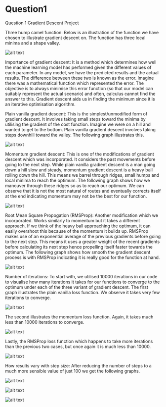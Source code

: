 # Question1
Question 1 Gradient Descent Project

Three hump camel function: Below is an illustration of the function we have chosen to illustrate gradient descent on. The function has three local minima and a shape valley. 

![alt text](https://github.com/AML2019Group6/Question1/blob/master/Three%20Hump%20Camel%20Function%20graph.png?raw=true)

Importance of gradient descent: It is a method which determines how well the machine learning model has performed given the different values of each parameter. In any model, we have the predicted results and the actual results. The difference between these two is known as the error. Imagine there was a mathematical function which represented the error. The objective is to always minimise this error function (so that our model can suitably represent the actual scenario) and often, calculus cannot find the answer to this. Gradient descent aids us in finding the minimum since it is an iterative optimisation algorithm.

Plain vanilla gradient descent: This is the simplest/unmodified form of gradient descent. It involves taking small steps toward the minima by utilising the gradient of the cost function. Imagine we were on a hill and wanted to get to the bottom. Plain vanilla gradient descent involves taking steps downhill toward the valley. The following graph illustrates this.

![alt text](https://github.com/AML2019Group6/Question1/blob/master/Plain_vanilla_gradient_descent_loss_function.png?raw=true)

Momentum gradient descent: This is one of the modifications of gradient descent which was incorporated. It considers the past movements before going to the next step. While plain vanilla gradient descent is a man going down a hill slow and steady, momentum gradient descent is a heavy ball rolling down the hill. This means we barrel through ridges, small humps and local minima to reach the optimum. The following graph shows how we manouver through these ridges so as to reach our optimum. We can observe that it is not the most natural of routes and eventually corrects itself at the end indicating momentum may not be the best for our function.

![alt text](https://github.com/AML2019Group6/Question1/blob/master/momentum_Gradient_descent_lossfunction.png?raw=true)

Root Mean Square Propogation (RMSProp): Another modification which we incorporated. Works similarly to momentum but it takes a different approach. If we think of the heavy ball approaching the optimum, it can easily overshoot this because of the momentum it builds up. RMSProp makes use of an exponential average of the previous gradients before going to the next step. This means it uses a greater weight of the recent gradients before calculating its next step hence propelling itself faster towards the optimum. The following graph shows how smooth the gradient descent process is with RMSProp indicating it is really good for the function at hand.

![alt text](https://github.com/AML2019Group6/Question1/blob/master/rmsprop_Gradient_descent_lossfunction.png?raw=true)

Number of iterations:
To start with, we utilised 10000 iterations in our code to visualise how many iterations it takes for our functions to converge to the optimum under each of the three variant of gradient descent. The first graph illustrates the plain vanilla loss function. We observe it takes very few iterations to converge.

![alt text](https://github.com/AML2019Group6/Question1/blob/master/Plain_vanilla_lossfunction_vs_numiter.png?raw=true)

The second illustrates the momentum loss function. Again, it takes much less than 10000 iterations to converge.

![alt text](https://github.com/AML2019Group6/Question1/blob/master/momentum_lossfunction_vs_numiter.png?raw=true)

Lastly, the RMSProp loss function which happens to take more iterations than the previous two cases, but once again it is much less than 10000.

![alt text](https://github.com/AML2019Group6/Question1/blob/master/rmsprop_lossfunction_vs_numiter.png?raw=true)

How results vary with step size:
After reducing the number of steps to a much more sensible value of just 100 we get the following graphs.

![alt text](https://github.com/AML2019Group6/Question1/blob/master/Plain_vanilla_lossfunction_vs_stepsize.png?raw=true)

![alt text](https://github.com/AML2019Group6/Question1/blob/master/momentum_lossfunction_vs_stepsize.png?raw=true)

![alt text](https://github.com/AML2019Group6/Question1/blob/master/rmsprop_lossfunction_vs_stepsize.png?raw=true)



